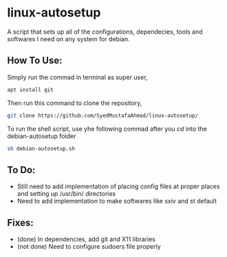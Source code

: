 # linux-autosetup
A script that sets up all of the configurations, dependecies, tools and softwares I need on any system for debian.

## How To Use:
Simply run the commad in terminal as super user,
```bash
apt install git
```
Then run this command to clone the repository,
```bash
git clone https://github.com/SyedMustafaAhmad/linux-autosetup/
```
To run the shell script, use yhe following commad after you *cd* into the debian-autosetup folder
```bash
sh debian-autosetup.sh
```

## To Do:
  - Still need to add implementation of placing config files at proper places and setting up /usr/bin/ directories
  - Need to add implementation to make softwares like sxiv and st default

## Fixes:
  - (done) In dependencies, add git and X11 libraries
  - (not done) Need to configure sudoers file properly
